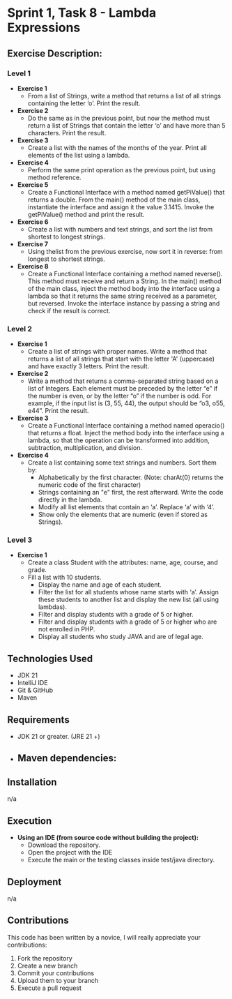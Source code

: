 # **Sprint 1, Task 8 - Lambda Expressions**

## Exercise Description:
### Level 1
- **Exercise 1**
  - From a list of Strings, write a method that returns a list of all strings containing the letter ‘o’. Print the result.
- **Exercise 2**
  - Do the same as in the previous point, but now the method must return a list of Strings that contain the letter ‘o’ and have more than 5 characters. Print the result.
- **Exercise 3**
  - Create a list with the names of the months of the year. Print all elements of the list using a lambda.
- **Exercise 4**
  - Perform the same print operation as the previous point, but using method reference.
- **Exercise 5**
  - Create a Functional Interface with a method named getPiValue() that returns a double. From the main() method of the main class, instantiate the interface and assign it the value 3.1415. Invoke the getPiValue() method and print the result.
- **Exercise 6**
  - Create a list with numbers and text strings, and sort the list from shortest to longest strings.
- **Exercise 7**
  - Using thelist from the previous exercise, now sort it in reverse: from longest to shortest strings.
- **Exercise 8**
  - Create a Functional Interface containing a method named reverse(). This method must receive and return a String. In the main() method of the main class, inject the method body into the interface using a lambda so that it returns the same string received as a parameter, but reversed. Invoke the interface instance by passing a string and check if the result is correct.

### Level 2
- **Exercise 1**
  - Create a list of strings with proper names. Write a method that returns a list of all strings that start with the letter 'A' (uppercase) and have exactly 3 letters. Print the result.
- **Exercise 2**
  - Write a method that returns a comma-separated string based on a list of Integers. Each element must be preceded by the letter “e” if the number is even, or by the letter “o” if the number is odd. For example, if the input list is (3, 55, 44), the output should be “o3, o55, e44”. Print the result.
- **Exercise 3**
  - Create a Functional Interface containing a method named operacio() that returns a float. Inject the method body into the interface using a lambda, so that the operation can be transformed into addition, subtraction, multiplication, and division.
- **Exercise 4**
  - Create a list containing some text strings and numbers. Sort them by:
    - Alphabetically by the first character. (Note: charAt(0) returns the numeric code of the first character)
    - Strings containing an "e" first, the rest afterward. Write the code directly in the lambda. 
    - Modify all list elements that contain an ‘a’. Replace ‘a’ with ‘4’. 
    - Show only the elements that are numeric (even if stored as Strings).
### Level 3
- **Exercise 1**
  - Create a class Student with the attributes: name, age, course, and grade. 
  - Fill a list with 10 students.
    - Display the name and age of each student. 
    - Filter the list for all students whose name starts with ‘a’. Assign these students to another list and display the new list (all using lambdas). 
    - Filter and display students with a grade of 5 or higher. 
    - Filter and display students with a grade of 5 or higher who are not enrolled in PHP. 
    - Display all students who study JAVA and are of legal age.


## **Technologies Used**
- JDK 21
- IntelliJ IDE
- Git & GitHub
- Maven

## **Requirements**
- JDK 21 or greater. (JRE 21 +)
- Maven dependencies:
  - 

## **Installation**
n/a

## **Execution**
- **Using an IDE (from source code without building the project):**
    - Download the repository.
    - Open the project with the IDE
    - Execute the main or the testing classes inside test/java directory.

## **Deployment**
n/a

## **Contributions**
This code has been written by a novice, I will really appreciate your contributions:
1. Fork the repository
2. Create a new branch
3. Commit your contributions
4. Upload them to your branch
5. Execute a pull request
